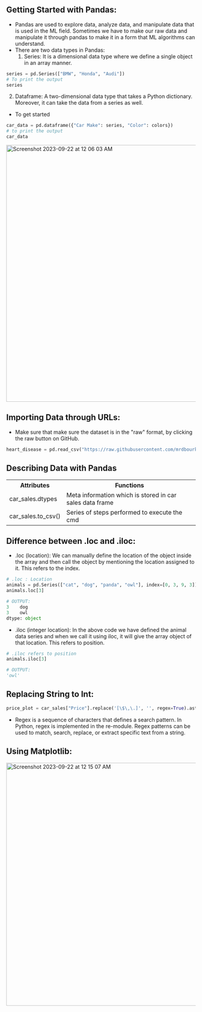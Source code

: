 ## Getting Started with Pandas:
- Pandas are used to explore data, analyze data, and manipulate data that is used in the ML field. Sometimes we have to make our raw data and manipulate it through pandas to make it in a form that ML algorithms can understand.
- There are two data types in Pandas:
  1. Series: It is a dimensional data type where we define a single object in an array manner.
```python
series = pd.Series(["BMW", "Honda", "Audi"])
# To print the output
series
```
  2. Dataframe: A two-dimensional data type that takes a Python dictionary. Moreover, it can take the data from a series as well.
- To get started
```python
car_data = pd.dataframe({"Car Make": series, "Color": colors})
# to print the output
car_data
```
<img width="683" alt="Screenshot 2023-09-22 at 12 06 03 AM" src="https://github.com/Swap-Nova/Pandas_Data-Analysis/assets/92979885/0acb1483-2abd-4a34-867e-33d3d98c339a">

## Importing Data through URLs:
- Make sure that make sure the dataset is in the "raw" format, by clicking the raw button on GitHub.
```python
heart_disease = pd.read_csv("https://raw.githubusercontent.com/mrdbourke/zero-to-mastery-ml/master/data/heart-disease.csv")
```

## Describing Data with Pandas
<table style="width:100%">
  <tr>
    <th>Attributes</th>
    <th>Functions</th>
  </tr>
  <tr>
    <td>car_sales.dtypes</td>
    <td>Meta information which is stored in car sales data frame</td>
  </tr>
  <tr>
    <td>car_sales.to_csv()</td>
    <td>Series of steps performed to execute the cmd</td>
  </tr>
</table>

## Difference between .loc and .iloc:
- .loc (location): We can manually define the location of the object inside the array and then call the object by mentioning the location assigned to it. This refers to the index.
```python
# .loc : Location
animals = pd.Series(["cat", "dog", "panda", "owl"], index=[0, 3, 9, 3])
animals.loc[3]

# OUTPUT:
3    dog
3    owl
dtype: object
```

- .iloc (integer location): In the above code we have defined the animal data series and when we call it using iloc, it will give the array object of that location. This refers to position.
```python
# .iloc refers to position 
animals.iloc[3]

# OUTPUT:
'owl'
```

## Replacing String to Int:
```python
price_plot = car_sales["Price"].replace('[\$\,\.]', '', regex=True).astype(int)
```
- Regex is a sequence of characters that defines a search pattern. In Python, regex is implemented in the re-module. Regex patterns can be used to match, search, replace, or extract specific text from a string.

## Using Matplotlib:
<img width="646" alt="Screenshot 2023-09-22 at 12 15 07 AM" src="https://github.com/Swap-Nova/Pandas_Data-Analysis/assets/92979885/5048643a-f1fb-44e6-8e67-3514514be5a4">
